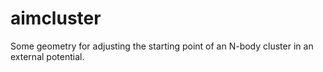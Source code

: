 # aimcluster
Some geometry for adjusting the starting point of an N-body cluster in an external potential.
